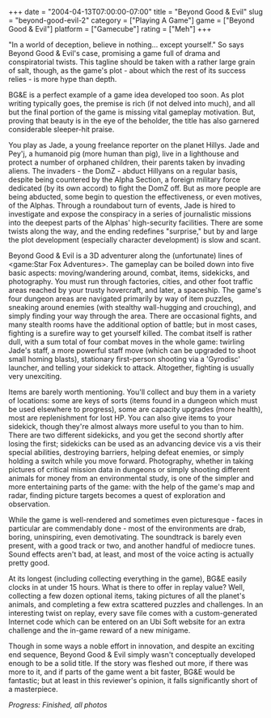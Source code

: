 +++
date = "2004-04-13T07:00:00-07:00"
title = "Beyond Good & Evil"
slug = "beyond-good-evil-2"
category = ["Playing A Game"]
game = ["Beyond Good & Evil"]
platform = ["Gamecube"]
rating = ["Meh"]
+++

"In a world of deception, believe in nothing... except yourself." So says Beyond Good & Evil's case, promising a game full of drama and conspiratorial twists. This tagline should be taken with a rather large grain of salt, though, as the game's plot - about which the rest of its success relies - is more hype than depth.

BG&E is a perfect example of a game idea developed too soon. As plot writing typically goes, the premise is rich (if not delved into much), and all but the final portion of the game is missing vital gameplay motivation. But, proving that beauty is in the eye of the beholder, the title has also garnered considerable sleeper-hit praise.

You play as Jade, a young freelance reporter on the planet Hillys. Jade and Pey'j, a humanoid pig (more human than pig), live in a lighthouse and protect a number of orphaned children, their parents taken by invading aliens. The invaders - the DomZ - abduct Hillyans on a regular basis, despite being countered by the Alpha Section, a foreign military force dedicated (by its own accord) to fight the DomZ off. But as more people are being abducted, some begin to question the effectiveness, or even motives, of the Alphas. Through a roundabout turn of events, Jade is hired to investigate and expose the conspiracy in a series of journalistic missions into the deepest parts of the Alphas' high-security facilities. There are some twists along the way, and the ending redefines "surprise," but by and large the plot development (especially character development) is slow and scant.

Beyond Good & Evil is a 3D adventurer along the (unfortunate) lines of <game:Star Fox Adventures>. The gameplay can be boiled down into five basic aspects: moving/wandering around, combat, items, sidekicks, and photography. You must run through factories, cities, and other foot traffic areas reached by your trusty hovercraft, and later, a spaceship. The game's four dungeon areas are navigated primarily by way of item puzzles, sneaking around enemies (with stealthy wall-hugging and crouching), and simply finding your way through the area. There are occasional fights, and many stealth rooms have the additional option of battle; but in most cases, fighting is a surefire way to get yourself killed. The combat itself is rather dull, with a sum total of four combat moves in the whole game: twirling Jade's staff, a more powerful staff move (which can be upgraded to shoot small homing blasts), stationary first-person shooting via a 'Gyrodisc' launcher, and telling your sidekick to attack. Altogether, fighting is usually very unexciting.

Items are barely worth mentioning. You'll collect and buy them in a variety of locations: some are keys of sorts (items found in a dungeon which must be used elsewhere to progress), some are capacity upgrades (more health), most are replenishment for lost HP. You can also give items to your sidekick, though they're almost always more useful to you than to him. There are two different sidekicks, and you get the second shortly after losing the first; sidekicks can be used as an advancing device vis a vis their special abilities, destroying barriers, helping defeat enemies, or simply holding a switch while you move forward. Photography, whether in taking pictures of critical mission data in dungeons or simply shooting different animals for money from an environmental study, is one of the simpler and more entertaining parts of the game: with the help of the game's map and radar, finding picture targets becomes a quest of exploration and observation.

While the game is well-rendered and sometimes even picturesque - faces in particular are commendably done - most of the environments are drab, boring, uninspiring, even demotivating. The soundtrack is barely even present, with a good track or two, and another handful of mediocre tunes. Sound effects aren't bad, at least, and most of the voice acting is actually pretty good.

At its longest (including collecting everything in the game), BG&E easily clocks in at under 15 hours. What is there to offer in replay value? Well, collecting a few dozen optional items, taking pictures of all the planet's animals, and completing a few extra scattered puzzles and challenges. In an interesting twist on replay, every save file comes with a custom-generated Internet code which can be entered on an Ubi Soft website for an extra challenge and the in-game reward of a new minigame.

Though in some ways a noble effort in innovation, and despite an exciting end sequence, Beyond Good & Evil simply wasn't conceptually developed enough to be a solid title. If the story was fleshed out more, if there was more to it, and if parts of the game went a bit faster, BG&E would be fantastic; but at least in this reviewer's opinion, it falls significantly short of a masterpiece.

<i>Progress: Finished, all photos</i>
